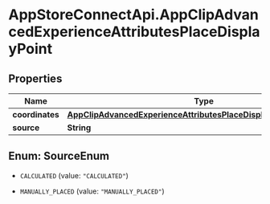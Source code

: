 # AppStoreConnectApi.AppClipAdvancedExperienceAttributesPlaceDisplayPoint

## Properties

Name | Type | Description | Notes
------------ | ------------- | ------------- | -------------
**coordinates** | [**AppClipAdvancedExperienceAttributesPlaceDisplayPointCoordinates**](AppClipAdvancedExperienceAttributesPlaceDisplayPointCoordinates.md) |  | [optional] 
**source** | **String** |  | [optional] 



## Enum: SourceEnum


* `CALCULATED` (value: `"CALCULATED"`)

* `MANUALLY_PLACED` (value: `"MANUALLY_PLACED"`)




